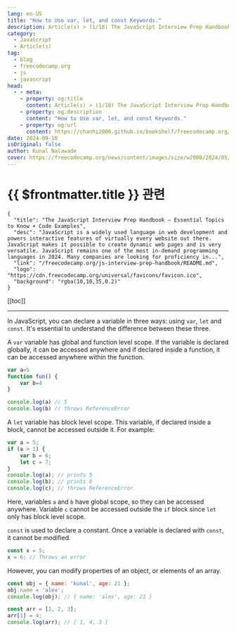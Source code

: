 ```yaml
---
lang: en-US
title: "How to Use var, let, and const Keywords."
description: Article(s) > (1/18) The JavaScript Interview Prep Handbook – Essential Topics to Know + Code Examples
category: 
  - JavaScript
  - Article(s)
tag: 
  - blog
  - freecodecamp.org
  - js
  - javascript
head:
  - - meta:
    - property: og:title
      content: Article(s) > (1/18) The JavaScript Interview Prep Handbook – Essential Topics to Know + Code Examples
    - property: og:description
      content: "How to Use var, let, and const Keywords."
    - property: og:url
      content: https://chanhi2000.github.io/bookshelf/freecodecamp.org/js-interview-prep-handbook/how-to-use-var-let-and-const-keywords.html
date: 2024-09-10
isOriginal: false
author: Kunal Nalawade
cover: https://freecodecamp.org/news/content/images/size/w2000/2024/05/JavaScript-Interview-Prep-Cover.png
---
```


# {{ $frontmatter.title }} 관련

```component VPCard
{
  "title": "The JavaScript Interview Prep Handbook – Essential Topics to Know + Code Examples",
  "desc": "JavaScript is a widely used language in web development and powers interactive features of virtually every website out there. JavaScript makes it possible to create dynamic web pages and is very versatile. JavaScript remains one of the most in-demand programming languages in 2024. Many companies are looking for proficiency in...",
  "link": "/freecodecamp.org/js-interview-prep-handbook/README.md",
  "logo": "https://cdn.freecodecamp.org/universal/favicons/favicon.ico",
  "background": "rgba(10,10,35,0.2)"
}
```

[[toc]]

---

<SiteInfo
  name="The JavaScript Interview Prep Handbook – Essential Topics to Know + Code Examples"
  desc="JavaScript is a widely used language in web development and powers interactive features of virtually every website out there. JavaScript makes it possible to create dynamic web pages and is very versatile. JavaScript remains one of the most in-demand programming languages in 2024. Many companies are looking for proficiency in..."
  url="https://freecodecamp.org/news/js-interview-prep-handbook#heading-how-to-use-var-let-and-const-keywords"
  logo="https://cdn.freecodecamp.org/universal/favicons/favicon.ico"
  preview="https://freecodecamp.org/news/content/images/size/w2000/2024/05/JavaScript-Interview-Prep-Cover.png"/>

In JavaScript, you can declare a variable in three ways: using `var`, `let` and `const`. It's essential to understand the difference between these three.

A `var` variable has global and function level scope. If the variable is declared globally, it can be accessed anywhere and if declared inside a function, it can be accessed anywhere within the function.

```js
var a=5
function fun() {
    var b=4
}

console.log(a) // 5
console.log(b) // throws ReferenceError
```

A `let` variable has block level scope. This variable, if declared inside a block, cannot be accessed outside it. For example:

```js
var a = 5;
if (a > 1) {
    var b = 6;
    let c = 7;
}
console.log(a); // prints 5
console.log(b); // prints 6
console.log(c); // throws ReferenceError
```

Here, variables `a` and `b` have global scope, so they can be accessed anywhere. Variable `c` cannot be accessed outside the `if` block since `let` only has block level scope.

`const` is used to declare a constant. Once a variable is declared with `const`, it cannot be modified.

```js
const x = 5;
x = 6; // Throws an error
```

However, you can modify properties of an object, or elements of an array.

```js
const obj = { name: 'kunal', age: 21 };
obj.name = 'alex';
console.log(obj); // { name: 'alex', age: 21 }

const arr = [1, 2, 3];
arr[1] = 4;
console.log(arr); // [ 1, 4, 3 ]
```
